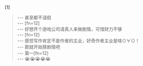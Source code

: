 
[1] 
>--- 甚至都不请假<br>
>--- [fn=12]<br>
>--- 好想开个游戏公司请真人来做剧情，可惜财力不够<br>
>--- [fn=12]<br>
>--- 感觉写作肯定不是作者的主业，好奇作者主业是啥⊙∀⊙！<br>
>--- 那就开始猜剧情吧<br>
>--- 第一[fn=12]<br>
>--- 😭😭😭😭😭<br>
